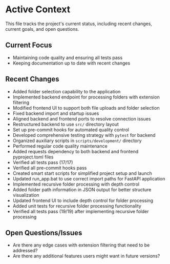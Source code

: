 # Active Context

This file tracks the project's current status, including recent changes, current goals, and open questions.

## Current Focus

* Maintaining code quality and ensuring all tests pass
* Keeping documentation up to date with recent changes

## Recent Changes

* Added folder selection capability to the application
* Implemented backend endpoint for processing folders with extension filtering
* Modified frontend UI to support both file uploads and folder selection
* Fixed backend import and startup issues
* Aligned backend and frontend ports to resolve connection issues
* Restructured backend to use `src/` directory layout
* Set up pre-commit hooks for automated quality control
* Developed comprehensive testing strategy with `pytest` for backend
* Organized auxiliary scripts in `scripts/development/` directory
* Performed regular code quality maintenance
* Added requests dependency to both backend and frontend pyproject.toml files
* Verified all tests pass (17/17)
* Verified all pre-commit hooks pass
* Created smart start scripts for simplified project setup and launch
* Updated run_app.bat to use correct import paths for FastAPI application
* Implemented recursive folder processing with depth control
* Added folder path information in JSON output for better structure visualization
* Updated frontend UI to include depth control for folder processing
* Added unit tests for recursive folder processing functionality
* Verified all tests pass (19/19) after implementing recursive folder processing

## Open Questions/Issues

* Are there any edge cases with extension filtering that need to be addressed?
* Are there any additional features users might want in future versions?